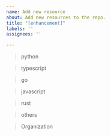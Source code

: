 ```yaml
---
name: Add new resource
about: Add new resources to the repo.
title: "[enhancement]"
labels: ''
assignees: ''

---
```


> python


> typescript


> go


> javascript


> rust


> others



> Organization
